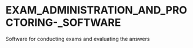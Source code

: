 # EXAM_ADMINISTRATION_AND_PROCTORING-_SOFTWARE
Software for conducting exams and evaluating the answers 
